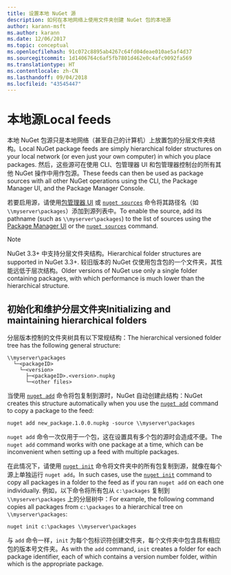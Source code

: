 ```yaml
---
title: 设置本地 NuGet 源
description: 如何在本地网络上使用文件夹创建 NuGet 包的本地源
author: karann-msft
ms.author: karann
ms.date: 12/06/2017
ms.topic: conceptual
ms.openlocfilehash: 91c072c8895ab4267c64fd04deae010ae5af4d37
ms.sourcegitcommit: 1d1406764c6af5fb7801d462e0c4afc9092fa569
ms.translationtype: HT
ms.contentlocale: zh-CN
ms.lasthandoff: 09/04/2018
ms.locfileid: "43545447"
---
```

# <a name="local-feeds"></a><span data-ttu-id="28cb0-103">本地源</span><span class="sxs-lookup"><span data-stu-id="28cb0-103">Local feeds</span></span>

<span data-ttu-id="28cb0-104">本地 NuGet 包源只是本地网络（甚至自己的计算机）上放置包的分层文件夹结构。</span><span class="sxs-lookup"><span data-stu-id="28cb0-104">Local NuGet package feeds are simply hierarchical folder structures on your local network (or even just your own computer) in which you place packages.</span></span> <span data-ttu-id="28cb0-105">然后，这些源可在使用 CLI、包管理器 UI 和包管理器控制台的所有其他 NuGet 操作中用作包源。</span><span class="sxs-lookup"><span data-stu-id="28cb0-105">These feeds can then be used as package sources with all other NuGet operations using the CLI, the Package Manager UI, and the Package Manager Console.</span></span>

<span data-ttu-id="28cb0-106">若要启用源，请使用[包管理器 UI](../tools/package-manager-ui.md#package-sources) 或 [`nuget sources`](../tools/cli-ref-sources.md) 命令将其路径名（如 `\\myserver\packages`）添加到源列表中。</span><span class="sxs-lookup"><span data-stu-id="28cb0-106">To enable the source, add its pathname (such as `\\myserver\packages`) to the list of sources using the [Package Manager UI](../tools/package-manager-ui.md#package-sources) or the [`nuget sources`](../tools/cli-ref-sources.md) command.</span></span>

> [!Note]
> <span data-ttu-id="28cb0-107">NuGet 3.3+ 中支持分层文件夹结构。</span><span class="sxs-lookup"><span data-stu-id="28cb0-107">Hierarchical folder structures are supported in NuGet 3.3+.</span></span> <span data-ttu-id="28cb0-108">较旧版本的 NuGet 仅使用包含包的一个文件夹，其性能远低于层次结构。</span><span class="sxs-lookup"><span data-stu-id="28cb0-108">Older versions of NuGet use only a single folder containing packages, with which performance is much lower than the hierarchical structure.</span></span>

## <a name="initializing-and-maintaining-hierarchical-folders"></a><span data-ttu-id="28cb0-109">初始化和维护分层文件夹</span><span class="sxs-lookup"><span data-stu-id="28cb0-109">Initializing and maintaining hierarchical folders</span></span>

<span data-ttu-id="28cb0-110">分层版本控制的文件夹树具有以下常规结构：</span><span class="sxs-lookup"><span data-stu-id="28cb0-110">The hierarchical versioned folder tree has the following general structure:</span></span>

    \\myserver\packages
      └─<packageID>
        └─<version>
          ├─<packageID>.<version>.nupkg
          └─<other files>

<span data-ttu-id="28cb0-111">当使用 [`nuget add`](../tools/cli-ref-add.md) 命令将包复制到源时，NuGet 自动创建此结构：</span><span class="sxs-lookup"><span data-stu-id="28cb0-111">NuGet creates this structure automatically when you use the [`nuget add`](../tools/cli-ref-add.md) command to copy a package to the feed:</span></span>

```cli
nuget add new_package.1.0.0.nupkg -source \\myserver\packages
```

<span data-ttu-id="28cb0-112">`nuget add` 命令一次仅用于一个包，这在设置具有多个包的源时会造成不便。</span><span class="sxs-lookup"><span data-stu-id="28cb0-112">The `nuget add` command works with one package at a time, which can be inconvenient when setting up a feed with multiple packages.</span></span>

<span data-ttu-id="28cb0-113">在此情况下，请使用 [`nuget init`](../tools/cli-ref-init.md) 命令将文件夹中的所有包复制到源，就像在每个源上单独运行 `nuget add`。</span><span class="sxs-lookup"><span data-stu-id="28cb0-113">In such cases, use the [`nuget init`](../tools/cli-ref-init.md) command to copy all packages in a folder to the feed as if you ran `nuget add` on each one individually.</span></span> <span data-ttu-id="28cb0-114">例如，以下命令将所有包从 `c:\packages` 复制到 `\\myserver\packages` 上的分层树中：</span><span class="sxs-lookup"><span data-stu-id="28cb0-114">For example, the following command copies all packages from `c:\packages` to a hierarchical tree on `\\myserver\packages`:</span></span>

```cli
nuget init c:\packages \\myserver\packages
```

<span data-ttu-id="28cb0-115">与 `add` 命令一样，`init` 为每个包标识符创建文件夹，每个文件夹中包含具有相应包的版本号文件夹。</span><span class="sxs-lookup"><span data-stu-id="28cb0-115">As with the `add` command, `init` creates a folder for each package identifier, each of which contains a version number folder, within which is the appropriate package.</span></span>
